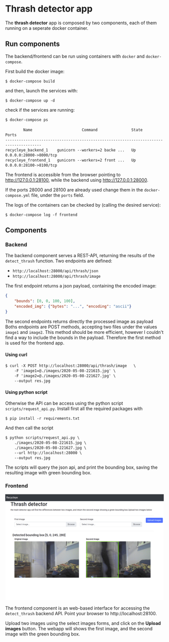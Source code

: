 # Thrash detector app

The **thrash detector** app is composed by two components, each of them running on a seperate docker container.

## Run components

The backend/frontend can be run using containers with `docker` and `docker-compose`.

First build the docker image:

```console
$ docker-compose build
```

and then, launch the services with:

```console
$ docker-compose up -d
```

check if the services are running:

```console
$ docker-compose ps

        Name                      Command               State           Ports         
--------------------------------------------------------------------------------------
recycleye_backend_1    gunicorn --workers=2 backe ...   Up      0.0.0.0:28000->8000/tcp
recycleye_frontend_1   gunicorn --workers=2 front ...   Up      0.0.0.0:28100->8100/tcp
```

The frontend is accessible from the browser pointing to http://127.0.0.1:28100, while the backend using http://127.0.0.1:28000.

If the ports 28000 and 28100 are already used change them in the `docker-compose.yml` file, under the `ports` field.

The logs of the containers can be checked by (calling the desired service):

```console
$ docker-compose log -f frontend
```
## Components

### Backend

The backend component serves a REST-API, returning the results of the `detect_thrash` function.
Two endpoints are defined:
- `http://localhost:28000/api/thrash/json`
- `http://localhost:28000/api/thrash/image`

The first endpoint returns a json payload, containing the encoded image:

```json
{
    "bounds": [0, 0, 100, 100],
    "encoded_img": {"bytes": "...", "encoding": "ascii"}
}
```

The second endpoints returns directly the processed image as payload
Boths endpoints are POST methods, accepting two files under the values `image1` and `image2`.
This method should be more efficient, however I couldn't find a way to include the bounds in the payload. Therefore the first method is used for the frontend app.

#### Using curl

```console
$ curl -X POST http://localhost:28000/api/thrash/image   \
    -F 'image1=@./images/2020-05-08-221615.jpg' \
    -F 'image2=@./images/2020-05-08-221627.jpg' \
    --output res.jpg
```

#### Using python script

Otherwise the API can be access using the python script `scripts/request_api.py`. 
Install first all the required packages with

```console
$ pip install -r requirements.txt
```
And then call the script

```console
$ python scripts/request_api.py \
    ./images/2020-05-08-221615.jpg \
    ./images/2020-05-08-221627.jpg \
    --url http://localhost:28000 \
    --output res.jpg
```

The scripts will query the json api, and print the bounding box, saving the resulting image with 
green bounding box. 

### Frontend
![alt text](thrash-detector.png "Thrash detector frontend")

The frontend component is an web-based interface for accessing the `detect_thrash` backend API.
Point your browser to http://localhost:28100.

Upload two images using the select images forms, and click on the **Upload images** button.
The webapp will shows the first image, and the second image with the green bounding box.
